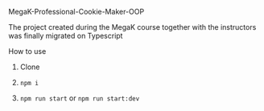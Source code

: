 MegaK-Professional-Cookie-Maker-OOP

The project created during the MegaK course together with the instructors was finally migrated on Typescript

How to use
1. Clone

2. ```npm i```

3. ```npm run start``` or ```npm run start:dev```
